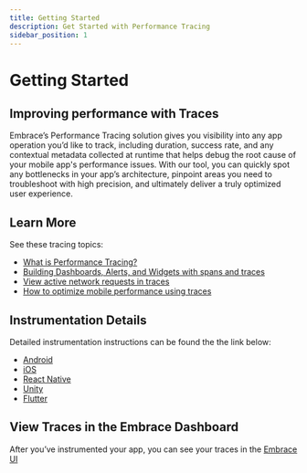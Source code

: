 ```yaml
---
title: Getting Started
description: Get Started with Performance Tracing
sidebar_position: 1
---
```


# Getting Started

## Improving performance with Traces

Embrace’s Performance Tracing solution gives you visibility into any app operation you’d like to track, including duration, success rate, and any contextual metadata collected at runtime that helps debug the root cause of your mobile app's performance issues. With our tool, you can quickly spot any bottlenecks in your app’s architecture, pinpoint areas you need to troubleshoot with high precision, and ultimately deliver a truly optimized user experience.

## Learn More

See these tracing topics:

- [What is Performance Tracing?](https://embrace.io/blog/what-is-performance-tracing/)
- [Building Dashboards, Alerts, and Widgets with spans and traces](https://embrace.io/blog/spans-in-custom-dashboards-alerts/)
- [View active network requests in traces](https://embrace.io/blog/network-spans-in-traces/)
- [How to optimize mobile performance using traces](https://embrace.io/blog/mobile-performance-tracing/)

## Instrumentation Details

Detailed instrumentation instructions can be found the the link below:
- [Android](/docs/android/features/traces.md)
- [iOS](/docs/ios/open-source/features/traces.md)
- [React Native](/docs/react-native/features/traces.md)
- [Unity](/docs/unity/features/traces.md)
- [Flutter](/docs/flutter/features/traces.md)

## View Traces in the Embrace Dashboard

After you’ve instrumented your app, you can see your traces in the [Embrace UI](https://embrace.io/docs/features/traces/)
